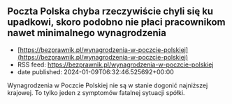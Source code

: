 ## Poczta Polska chyba rzeczywiście chyli się ku upadkowi, skoro podobno nie płaci pracownikom nawet minimalnego wynagrodzenia
 - [https://bezprawnik.pl/wynagrodzenia-w-poczcie-polskiej](https://bezprawnik.pl/wynagrodzenia-w-poczcie-polskiej)
 - RSS feed: https://bezprawnik.pl/wynagrodzenia-w-poczcie-polskiej
 - date published: 2024-01-09T06:32:46.525692+00:00

Wynagrodzenia w Poczcie Polskiej nie są w stanie dogonić najniższej krajowej. To tylko jeden z symptomów fatalnej sytuacji spółki.

